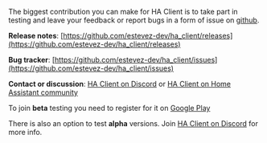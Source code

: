 The biggest contribution you can make for HA Client is to take part in testing and leave your feedback or report bugs in a form of issue on [github](https://github.com/estevez-dev/ha_client/issues).

**Release notes**: [https://github.com/estevez-dev/ha_client/releases](https://github.com/estevez-dev/ha_client/releases)

**Bug tracker**: [https://github.com/estevez-dev/ha_client/issues](https://github.com/estevez-dev/ha_client/issues)

**Contact or discussion**: [HA Client on Discord](https://discord.gg/u9vq7QE) or [HA Client on Home Assistant community](https://community.home-assistant.io/c/mobile-apps/ha-client-android)

To join **beta** testing you need to register for it on [Google Play](https://play.google.com/apps/testing/com.keyboardcrumbs.haclient)

There is also an option to test **alpha** versions. Join [HA Client on Discord](https://discord.gg/u9vq7QE) for more info.
